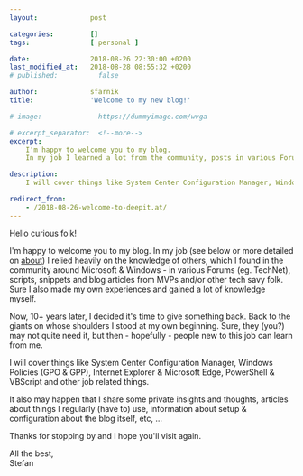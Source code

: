 ```yaml
---
layout:             post

categories:         []
tags:               [ personal ]

date:               2018-08-26 22:30:00 +0200
last_modified_at:   2018-08-28 08:55:32 +0200
# published:          false

author:             sfarnik
title:              'Welcome to my new blog!'

# image:              https://dummyimage.com/wvga

# excerpt_separator:  <!--more-->
excerpt:
    I'm happy to welcome you to my blog.
    In my job I learned a lot from the community, posts in various Forums (eg. TechNet), scripts, snippets and blog articles from MVPs and/or other tech savy folk. Sure, I also made my own experiences and gained a lot of knowledge myself.

description:
    I will cover things like System Center Configuration Manager, Windows Policies (GPO & GPP), Internet Explorer & Microsoft Edge, PowerShell & VBScript and other job related things.

redirect_from:
    - /2018-08-26-welcome-to-deepit.at/
---
```


Hello curious folk!

I'm happy to welcome you to my blog.
In my job (see below or more detailed on [about](/about/)) I relied heavily on the knowledge of others, which I found in the community around Microsoft & Windows - in various Forums (eg. TechNet), scripts, snippets and blog articles from MVPs and/or other tech savy folk. Sure I also made my own experiences and gained a lot of knowledge myself.

Now, 10+ years later, I decided it's time to give something back. Back to the giants on whose shoulders I stood at my own beginning.
Sure, they (you?) may not quite need it, but then - hopefully - people new to this job can learn from me.

I will cover things like System Center Configuration Manager, Windows Policies (GPO & GPP), Internet Explorer & Microsoft Edge, PowerShell & VBScript and other job related things.

It also may happen that I share some private insights and thoughts, articles about things I regularly (have to) use, information about setup & configuration about the blog itself, etc, ...

Thanks for stopping by and I hope you'll visit again.

All the best,<br />Stefan
